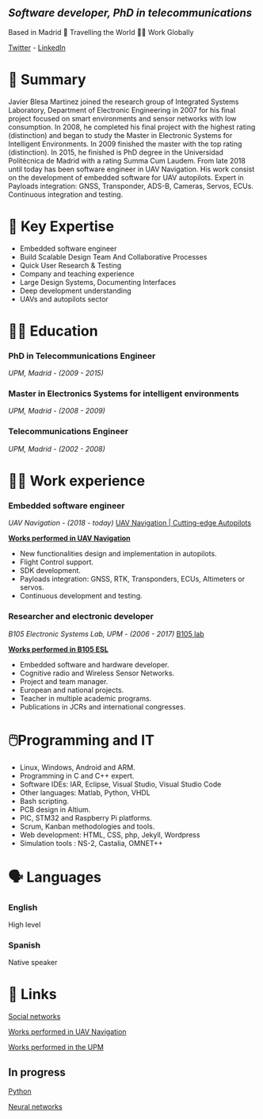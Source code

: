 <!--
**jblesa/jblesa** is a ✨ _special_ ✨ repository because its `README.md` (this file) appears on your GitHub profile.

Here are some ideas to get you started:

- 🔭 I’m currently working on ...
- 🌱 I’m currently learning ...
- 👯 I’m looking to collaborate on ...
- 🤔 I’m looking for help with ...
- 💬 Ask me about ...
- 📫 How to reach me: ...
- 😄 Pronouns: ...
- ⚡ Fun fact: ...
-->

## ***Software developer, PhD in telecommunications***

Based in Madrid  🛫 Travelling the World 👨‍💻 Work Globally

[Twitter](https://twitter.com/jblesa) - [LinkedIn](https://www.notion.so/jblesa/4ab06e1016ad403caf312e8aa06d1657)

# 📑 Summary

Javier Blesa Martinez joined the research group of Integrated Systems Laboratory, Department of Electronic Engineering in 2007 for his final project focused on smart environments and sensor networks with low consumption. 
In 2008, he completed his final project with the highest rating (distinction) and began to study the Master in Electronic Systems for Intelligent Environments. In 2009 finished the master with the top rating (distinction). In 2015, he finished is PhD degree in the Universidad Politécnica de Madrid with a rating Summa Cum Laudem. 
From late 2018 until today has been software engineer in UAV Navigation. His work consist on the development of embedded software for UAV autopilots. Expert in Payloads integration: GNSS, Transponder, ADS-B, Cameras, Servos, ECUs. Continuous integration and testing.

# 🔑 **Key Expertise**

- Embedded software engineer
- Build Scalable Design Team And Collaborative Processes
- Quick User Research & Testing
- Company and teaching experience
- Large Design Systems, Documenting Interfaces
- Deep development understanding
- UAVs and autopilots sector

# 👨‍🏫 Education

### PhD in Telecommunications Engineer

*UPM, Madrid - (2009 - 2015)*

### Master in Electronics Systems for intelligent environments

*UPM, Madrid - (2008 - 2009)*

### Telecommunications Engineer

*UPM, Madrid - (2002 - 2008)*

# 👨‍💻 Work experience

### Embedded software engineer

*UAV Navigation - (2018 - today)*
[UAV Navigation | Cutting-edge Autopilots](https://www.uavnavigation.com/)

[**Works performed in UAV Navigation**](https://www.notion.so/jblesa/d159967c38ff48c2a5733dc84aa214ec?v=a5c31964f8eb4c5a9584eb4161391994)

* New functionalities design and implementation in autopilots.
* Flight Control support.
* SDK development.
* Payloads integration: GNSS, RTK, Transponders, ECUs, Altimeters or servos.
* Continuous development and testing.

### Researcher and electronic developer

*B105 Electronic Systems Lab, UPM - (2006 - 2017)*
[B105 lab](http://elb105.com)

[**Works performed in B105 ESL**](https://www.notion.so/jblesa/e7d86a4f40334939bd87ae0585100eb3?v=2fdf52c474c9430eaa331e64ca74f69a)

* Embedded software and hardware developer.
* Cognitive radio and Wireless Sensor Networks.
* Project and team manager.
* European and national projects.
* Teacher in multiple academic programs.
* Publications in JCRs and international congresses.

# 🖱️Programming and IT

- Linux, Windows, Android and ARM.
- Programming in C and C++ expert.
- Software IDEs: IAR, Eclipse, Visual Studio, Visual Studio Code
- Other languages: Matlab, Python, VHDL
- Bash scripting.
- PCB design in Altium.
- PIC, STM32 and Raspberry Pi platforms.
- Scrum, Kanban methodologies and tools.
- Web development: HTML, CSS, php, Jekyll, Wordpress
- Simulation tools : NS-2, Castalia, OMNET++

# 🗣 Languages

### English

High level

### Spanish

Native speaker

# 🔗 Links

[Social networks](https://www.notion.so/e0e32c8c58ec44beb09ffe5032c0c289)

[Works performed in UAV Navigation](https://www.notion.so/d159967c38ff48c2a5733dc84aa214ec)

[Works performed in the UPM](https://www.notion.so/e7d86a4f40334939bd87ae0585100eb3)

## In progress

[Python](https://www.notion.so/Python-2001141d004048aeb11abbadbea284a9)

[Neural networks](https://www.notion.so/Neural-networks-9aa9f68ab2ba4abe99d4d35c81f7791e)

